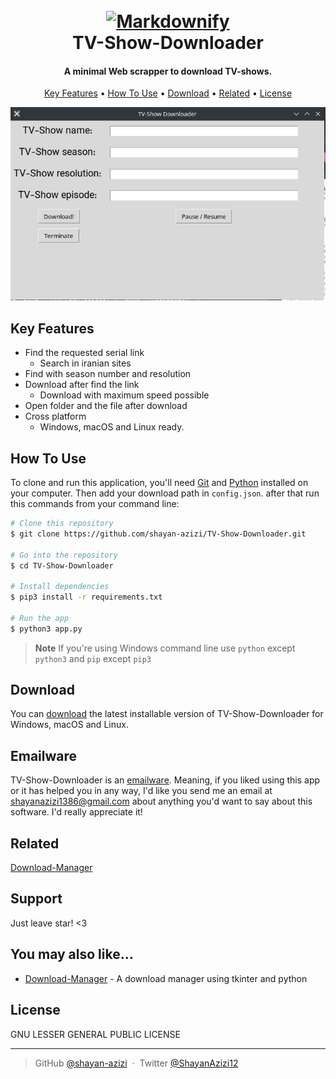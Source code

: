 <!-- # TV-Show-Downloader
I was a little lazy in downloading the series I wanted. So I made it automatic.

## How to use
- Download or clone the project
- Go to the project folder and type `pip install -r requirements.txt`
- Then add your download path in config.json
- Type `python3 main.py` in command line and run the project
- Enjoy! -->


<h1 align="center">
  <br>
  <a href="https://github.com/shayan-azizi/tv-show-downloader"><img src="https://freeiconshop.com/wp-content/uploads/edd/download-flat.png" alt="Markdownify" width="200"></a>
  <br>
  TV-Show-Downloader
  <br>
</h1>

<h4 align="center">A minimal Web scrapper to download TV-shows.</h4>

<p align="center">
  <a href="#key-features">Key Features</a> •
  <a href="#how-to-use">How To Use</a> •
  <a href="#download">Download</a> •
  <a href="#related">Related</a> •
  <a href="#license">License</a>
</p>

![screenshot](assets/screen-shot.png)

## Key Features

* Find the requested serial link 
  - Search in iranian sites
* Find with season number and resolution
* Download after find the link
  - Download with maximum speed possible
* Open folder and the file after download
* Cross platform
  - Windows, macOS and Linux ready.

## How To Use

To clone and run this application, you'll need [Git](https://git-scm.com) and [Python](https://python.org/downloads)  installed on your computer. Then add your download path in `config.json`. after that run this commands from your command line:

```bash
# Clone this repository
$ git clone https://github.com/shayan-azizi/TV-Show-Downloader.git

# Go into the repository
$ cd TV-Show-Downloader

# Install dependencies
$ pip3 install -r requirements.txt

# Run the app
$ python3 app.py
```

> **Note**
> If you're using Windows command line use `python` except `python3` and `pip` except `pip3`


## Download

You can [download](https://github.com/shayan-azizi/TV-Show-Downloader/archive/refs/heads/main.zip) the latest installable version of TV-Show-Downloader for Windows, macOS and Linux.

## Emailware

TV-Show-Downloader is an [emailware](https://en.wiktionary.org/wiki/emailware). Meaning, if you liked using this app or it has helped you in any way, I'd like you send me an email at <shayanazizi1386@gmail.com> about anything you'd want to say about this software. I'd really appreciate it!

## Related

[Download-Manager](https://github.com/hooman734/Download-Manager)
## Support

Just leave star! <3

## You may also like...

- [Download-Manager](https://github.com/hooman734/Download-Manager) - A download manager using tkinter and python


## License

GNU LESSER GENERAL PUBLIC LICENSE


---

> GitHub [@shayan-azizi](https://github.com/shayan-azizi) &nbsp;&middot;&nbsp;
> Twitter [@ShayanAzizi12](https://twitter.com/ShayanAzizi12)

